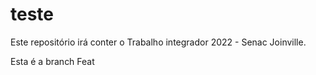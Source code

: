 # teste
Este repositório irá conter o Trabalho integrador 2022 - Senac Joinville.

Esta é a branch Feat